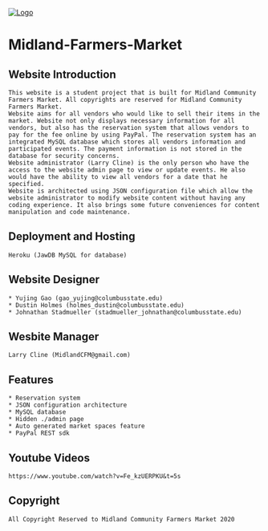 [![Logo](https://www.midlandmarket.org/img/navLogo.png)](https://www.midlandmarket.org/)
# Midland-Farmers-Market

## Website Introduction
    This website is a student project that is built for Midland Community Farmers Market. All copyrights are reserved for Midland Community Farmers Market.
    Website aims for all vendors who would like to sell their items in the market. Website not only displays necessary information for all vendors, but also has the reservation system that allows vendors to pay for the fee online by using PayPal. The reservation system has an integrated MySQL database which stores all vendors information and participated events. The payment information is not stored in the database for security concerns.
    Website administrator (Larry Cline) is the only person who have the access to the website admin page to view or update events. He also would have the ability to view all vendors for a date that he specified. 
    Website is architected using JSON configuration file which allow the website administrator to modify website content without having any coding experience. It also brings some future conveniences for content manipulation and code maintenance.  

## Deployment and Hosting
    Heroku (JawDB MySQL for database)

## Website Designer
    * Yujing Gao (gao_yujing@columbusstate.edu)
    * Dustin Holmes (holmes_dustin@columbusstate.edu)
    * Johnathan Stadmueller (stadmueller_johnathan@columbusstate.edu)

## Wesbite Manager
    Larry Cline (MidlandCFM@gmail.com)

## Features
    * Reservation system
    * JSON configuration architecture
    * MySQL database
    * Hidden ./admin page
    * Auto generated market spaces feature
    * PayPal REST sdk

## Youtube Videos
    https://www.youtube.com/watch?v=Fe_kzUERPKU&t=5s

## Copyright
    All Copyright Reserved to Midland Community Farmers Market 2020

